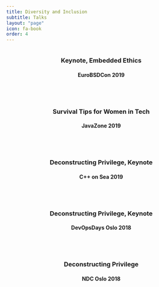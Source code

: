 ```yaml
---
title: Diversity and Inclusion
subtitle: Talks
layout: "page"
icon: fa-book
order: 4
---
```


<div class="item_container">
      <div class="item">
        <a href="/2019/09/21/embedded_ethics.html" class="image fit"><img src="{{ 'assets/images/berlin-2409784_640.jpg' | relative_url }}" alt="" /></a>
        <header>
          <h3>Keynote, Embedded Ethics</h3>
          <h4>EuroBSDCon 2019</h4>
        </header>
      </div>
      <div class="item">
        <a href="/2019/09/12/survival_tips_for_women_in_tech.html" class="image fit"><img src="{{ 'assets/images/human-3190531_640.jpg' | relative_url }}" alt="" /></a>
        <header>
          <h3>Survival Tips for Women in Tech</h3>
          <h4>JavaZone 2019</h4>
        </header>
      </div>
      <div class="item">
        <a href="/2019/02/04/keynote_deconstructing_privilege.html" class="image fit"><img src="{{ 'assets/images/street-art-465304_640.jpg' | relative_url }}" alt="" /></a>
        <header>
          <h3>Deconstructing Privilege, Keynote</h3>
          <h4>C++ on Sea 2019</h4>
        </header>
      </div>
      <div class="item">
        <a href="/2018/10/29/deconstructing_privilege.html" class="image fit"><img src="{{ 'assets/images/sicily-3456456_640.jpg' | relative_url }}" alt="" /></a>
        <header>
          <h3>Deconstructing Privilege, Keynote</h3>
          <h4>DevOpsDays Oslo 2018</h4>
        </header>
      </div>
      <div class="item">
        <a href="/2018/06/15/deconstructing_privilege.html" class="image fit"><img src="{{ 'assets/images/gay-2798406_640.jpg' | relative_url }}" alt="" /></a>
        <header>
          <h3>Deconstructing Privilege</h3>
          <h4>NDC Oslo 2018</h4>
        </header>
      </div>
</div>
